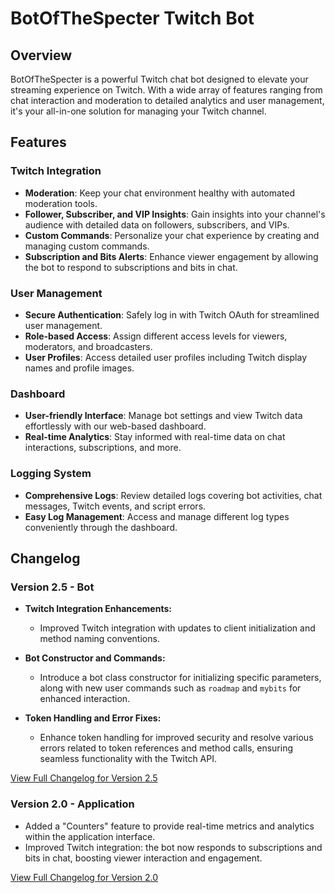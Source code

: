# BotOfTheSpecter Twitch Bot

## Overview
BotOfTheSpecter is a powerful Twitch chat bot designed to elevate your streaming experience on Twitch. With a wide array of features ranging from chat interaction and moderation to detailed analytics and user management, it's your all-in-one solution for managing your Twitch channel.

## Features

### Twitch Integration
- **Moderation**: Keep your chat environment healthy with automated moderation tools.
- **Follower, Subscriber, and VIP Insights**: Gain insights into your channel's audience with detailed data on followers, subscribers, and VIPs.
- **Custom Commands**: Personalize your chat experience by creating and managing custom commands.
- **Subscription and Bits Alerts**: Enhance viewer engagement by allowing the bot to respond to subscriptions and bits in chat.

### User Management
- **Secure Authentication**: Safely log in with Twitch OAuth for streamlined user management.
- **Role-based Access**: Assign different access levels for viewers, moderators, and broadcasters.
- **User Profiles**: Access detailed user profiles including Twitch display names and profile images.

### Dashboard
- **User-friendly Interface**: Manage bot settings and view Twitch data effortlessly with our web-based dashboard.
- **Real-time Analytics**: Stay informed with real-time data on chat interactions, subscriptions, and more.

### Logging System
- **Comprehensive Logs**: Review detailed logs covering bot activities, chat messages, Twitch events, and script errors.
- **Easy Log Management**: Access and manage different log types conveniently through the dashboard.

## Changelog

### Version 2.5 - Bot
- **Twitch Integration Enhancements:**
  - Improved Twitch integration with updates to client initialization and method naming conventions.
   
- **Bot Constructor and Commands:**
  - Introduce a bot class constructor for initializing specific parameters, along with new user commands such as `roadmap` and `mybits` for enhanced interaction.
   
- **Token Handling and Error Fixes:**
  - Enhance token handling for improved security and resolve various errors related to token references and method calls, ensuring seamless functionality with the Twitch API.

[View Full Changelog for Version 2.5](/bot/changelog/2.5.md)

### Version 2.0 - Application
- Added a "Counters" feature to provide real-time metrics and analytics within the application interface.
- Improved Twitch integration: the bot now responds to subscriptions and bits in chat, boosting viewer interaction and engagement.

[View Full Changelog for Version 2.0](/api/app/changelog.2.0.md)
